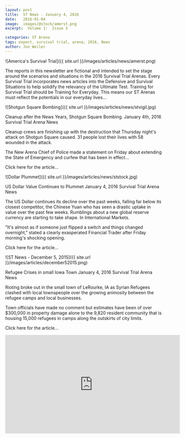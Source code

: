 ```yaml
---
layout: post
title:  ST News - January 4, 2016
date:   2016-01-04 
image:  images/@stock/amerst.png
excerpt:  Volume 1:  Issue 3

categories: ST Arena
tags: expect, survival trial, arena, 2016, News
author: Jon Weiler
---
```



![America's Survival Trial]({{ site.url }}/images/articles/news/amerst.png)

The reports in this newsletter are fictional and intended to set the stage around the scenarios and situations in the 2016 Survival Trial Arenas.  Every Survival Trial incorporates news articles into the Defensive and Survival Situations to help solidify the relevancy of the Ultimate Test.  Training for Survival Trial should be Training for Everyday.  This means our ST Arenas must reflect the potentials in our everyday lives... 

![Shotgun Square Bombing]({{ site.url }}/images/articles/news/stvigil.jpg)

Cleanup after the News Years, Shotgun Square Bombing.
January 4th, 2016
Survival Trial Arena News

Cleanup crews are finishing up with the destruction that Thursday night's attack on Shotgun Square caused.  31 people lost their lives with 58 wounded in the attack. 

The New Arena Chief of Police made a statement on Friday about extending the State of Emergency and curfew that has been in effect...


Click here for the article...

![Dollar Plummet]({{ site.url }}/images/articles/news/ststock.jpg)

US Dollar Value Continues to Plummet
January 4, 2016
Survival Trial Arena News

The US Dollar continues its decline over the past weeks, falling far below its closest competitor, the Chinese Yuan who has seen a drastic uptake in value over the past few weeks.  Rumblings about a new global reserve currency are starting to take shape.  In International Markets.

"It's almost as if someone just flipped a switch and things changed overnight," stated a clearly exasperated Financial Trader after Friday morning's shocking opening.


Click here for the article...

![ST News - December 5, 2015]({{ site.url }}/images/articles/december52015.png)

Refugee Crises in small Iowa Town
January 4, 2016
Survival Trial Arena News

Rioting broke out in the small town of LeRourke, IA as Syrian Refugees clashed with local townspeople over the growing animosity between the refugee camps and local businesses.

Town officials have made no comment but estimates have been of over $300,000 in property damage alone to the 9,820 resident community that is housing 15,000 refugees in camps along the outskirts of city limits.

Click here for the article...

<iframe width="560" height="315" src="https://www.youtube.com/embed/xtLLCwNk9FI" frameborder="0" allowfullscreen></iframe>
